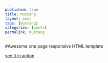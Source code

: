 ```yaml
---
published: true
title: Mustang
layout: post
tags: [mustang]
categories: [posts]
permalink: mustang
---
```

#Awesome one page responsive HTML template

[see it in action](http://vpribeiro.com/jobs/web/templates/tang73/)